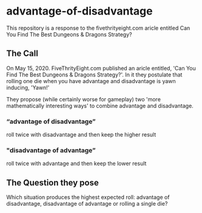 # advantage-of-disadvantage
This repository is a response to the fivethrityeight.com aricle entitled Can You Find The Best Dungeons &amp; Dragons Strategy?

## The Call
On May 15, 2020. FiveThrityEight.com published an aricle entitled, 'Can You Find The Best Dungeons & Dragons Strategy?'. In it they postulate that rolling one die when you have advantage and disadvantage is yawn inducing, 'Yawn!'

They propose (while certainly worse for gameplay) two 'more mathematically interesting ways' to combine advantage and disadvantage.

### “advantage of disadvantage”
roll twice with disadvantage and then keep the higher result

### "disadvantage of advantage”
roll twice with advantage and then keep the lower result

## The Question they pose
Which situation produces the highest expected roll: advantage of disadvantage, disadvantage of advantage or rolling a single die?

